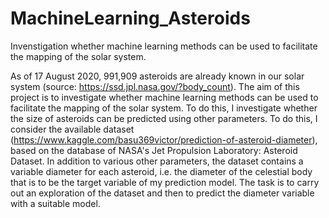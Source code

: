 # MachineLearning_Asteroids
Invenstigation whether machine learning methods can be used to facilitate the mapping of the solar system.

As of 17 August 2020, 991,909 asteroids are already known in our solar system (source: https://ssd.jpl.nasa.gov/?body_count). 
The aim of this project is to investigate whether machine learning methods can be used to facilitate the mapping of the solar system. 
To do this, I investigate whether the size of asteroids can be predicted using other parameters. To do this, I consider the available dataset (https://www.kaggle.com/basu369victor/prediction-of-asteroid-diameter), 
based on the database of NASA's Jet Propulsion Laboratory: Asteroid Dataset. 
In addition to various other parameters, the dataset contains a variable diameter for each asteroid, i.e. the diameter of the celestial body that is to be the target variable of my prediction model. 
The task is to carry out an exploration of the dataset and then to predict the diameter variable with a suitable model.
